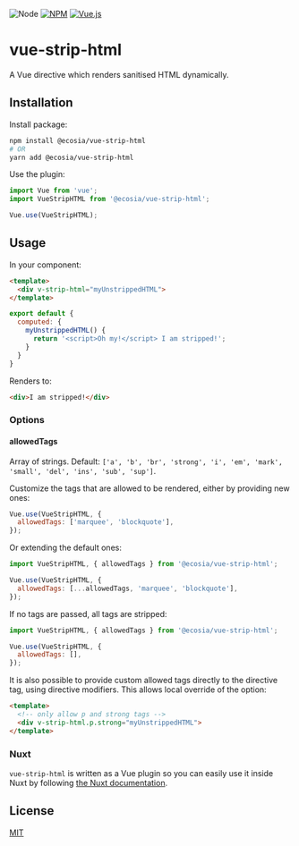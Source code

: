 ![Node](https://img.shields.io/node/v/vue-strip-html)
[![NPM](https://img.shields.io/npm/v/vue-strip-html)](https://www.npmjs.com/package/vue-strip-html)
[![Vue.js](https://img.shields.io/badge/vue-2-green.svg)](https://vuejs.org)

# vue-strip-html

A Vue directive which renders sanitised HTML dynamically.

## Installation

Install package:

```sh
npm install @ecosia/vue-strip-html
# OR
yarn add @ecosia/vue-strip-html
```

Use the plugin:

```js
import Vue from 'vue';
import VueStripHTML from '@ecosia/vue-strip-html';

Vue.use(VueStripHTML);
```

## Usage

In your component:

```html
<template>
  <div v-strip-html="myUnstrippedHTML">
</template>
```

```js
export default {
  computed: {
    myUnstrippedHTML() {
      return '<script>Oh my!</script> I am stripped!';
    }
  }
}
```

Renders to:

```html
<div>I am stripped!</div>
```

### Options

#### allowedTags

Array of strings. Default: `['a', 'b', 'br', 'strong', 'i', 'em', 'mark', 'small', 'del', 'ins', 'sub', 'sup']`.

Customize the tags that are allowed to be rendered, either by providing new ones:

```js
Vue.use(VueStripHTML, {
  allowedTags: ['marquee', 'blockquote'],
});
```

Or extending the default ones:

```js
import VueStripHTML, { allowedTags } from '@ecosia/vue-strip-html';

Vue.use(VueStripHTML, {
  allowedTags: [...allowedTags, 'marquee', 'blockquote'],
});
```

If no tags are passed, all tags are stripped:

```js
import VueStripHTML, { allowedTags } from '@ecosia/vue-strip-html';

Vue.use(VueStripHTML, {
  allowedTags: [],
});
```

It is also possible to provide custom allowed tags directly to the directive tag, using directive modifiers. This allows local override of the option:

```html
<template>
  <!-- only allow p and strong tags -->
  <div v-strip-html.p.strong="myUnstrippedHTML">
</template>
```

### Nuxt

`vue-strip-html` is written as a Vue plugin so you can easily use it inside Nuxt by following [the Nuxt documentation](https://nuxtjs.org/docs/2.x/directory-structure/plugins#vue-plugins).

## License

[MIT](./LICENSE)
